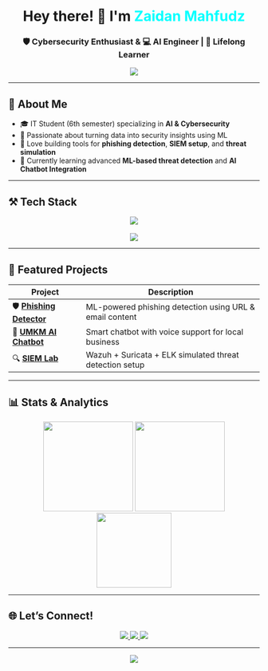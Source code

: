 <h1 align="center">Hey there! 👋 I'm <span style="color:#00ffff">Zaidan Mahfudz</span></h1>
<h3 align="center">🛡️ Cybersecurity Enthusiast & 💻 AI Engineer | 🚀 Lifelong Learner</h3>

<p align="center">
  <img src="https://readme-typing-svg.herokuapp.com?font=Fira+Code&weight=600&size=22&duration=3000&pause=800&color=00FFFF&center=true&vCenter=true&width=700&height=45&lines=Building+AI-powered+Security+Solutions;Creating+Smart+Phishing+Defenses;Exploring+Cyber+Threat+Intelligence;Leveling+Up+Every+Day" />
</p>

---

## 🧠 About Me

- 🎓 IT Student (6th semester) specializing in **AI & Cybersecurity**
- 🧪 Passionate about turning data into security insights using ML
- 🔐 Love building tools for **phishing detection**, **SIEM setup**, and **threat simulation**
- 🌱 Currently learning advanced **ML-based threat detection** and **AI Chatbot Integration**

---

## ⚒️ Tech Stack

<div align="center">
  <img src="https://skillicons.dev/icons?i=python,tensorflow,pytorch,js,bash,html,css,tailwind,flask,nodejs,php" /><br><br>
  <img src="https://skillicons.dev/icons?i=kali,linux,github,vscode,docker" />
</div>

---

## 🚀 Featured Projects

| Project | Description |
|--------|-------------|
| 🛡️ [**Phishing Detector**](https://github.com/zaidanmahfudz/phishing-detector) | ML-powered phishing detection using URL & email content |
| 🤖 [**UMKM AI Chatbot**](https://github.com/zaidanmahfudz/umkm-chatbot) | Smart chatbot with voice support for local business |
| 🔍 [**SIEM Lab**](https://github.com/zaidanmahfudz/siem-lab) | Wazuh + Suricata + ELK simulated threat detection setup |

---

## 📊 Stats & Analytics

<div align="center">
  <img src="https://github-readme-stats.vercel.app/api?username=zaidanmahfudz&show_icons=true&theme=radical&rank_icon=github" height="180"/>
  <img src="https://github-readme-streak-stats.herokuapp.com/?user=zaidanmahfudz&theme=radical" height="180"/>
</div>

<div align="center">
  <img src="https://github-readme-stats.vercel.app/api/top-langs/?username=zaidanmahfudz&layout=compact&theme=radical&langs_count=8" height="150"/>
</div>

---

## 🌐 Let’s Connect!

<p align="center">
  <a href="https://linkedin.com/in/zaidanmahfudz">
    <img src="https://img.shields.io/badge/LinkedIn-Zaidan%20Mahfudz-blue?style=for-the-badge&logo=linkedin" />
  </a>
  <a href="mailto:zaidanmahfudz26@gmail.com">
    <img src="https://img.shields.io/badge/Gmail-zaidanmahfudz-red?style=for-the-badge&logo=gmail" />
  </a>
  <a href="https://zaanmhfdz.vercel.app">
    <img src="https://img.shields.io/badge/GitHub-ZaidanMahfudz-black?style=for-the-badge&logo=github" />
  </a>
</p>

---

<p align="center">
  <img src="https://komarev.com/ghpvc/?username=zaidanmahfudz&label=Profile+Views&color=00ffff&style=flat" />
</p>
